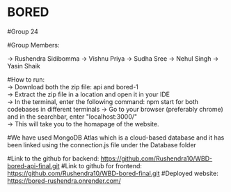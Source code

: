 # BORED

#Group 24

#Group Members:

-> Rushendra Sidibomma
-> Vishnu Priya
-> Sudha Sree
-> Nehul Singh
-> Yasin Shaik

#How to run:  
-> Download both the zip file: api and bored-1  
-> Extract the zip file in a location and open it in your IDE  
-> In the terminal, enter the following command: npm start for both codebases in different terminals
-> Go to your browser (preferably chrome) and in the searchbar, enter "localhost:3000/"  
-> This will take you to the homapage of the website.  


#We have used MongoDB Atlas which is a cloud-based database and it has been linked using the connection.js file under the Database folder

#Link to the github for backend: https://github.com/Rushendra10/WBD-bored-api-final.git
#Link to github for frontend: https://github.com/Rushendra10/WBD-bored-final.git
#Deployed website: https://bored-rushendra.onrender.com/
